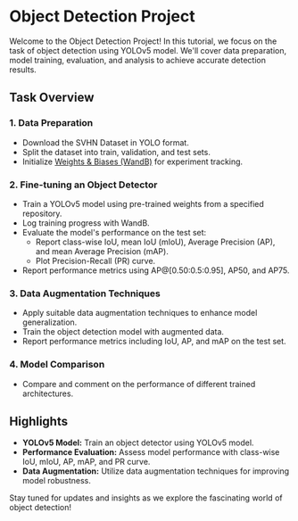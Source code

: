 # Object Detection Project

Welcome to the Object Detection Project! In this tutorial, we focus on the task of object detection using YOLOv5 model. We'll cover data preparation, model training, evaluation, and analysis to achieve accurate detection results.

## Task Overview

### 1. Data Preparation
   - Download the SVHN Dataset in YOLO format.
   - Split the dataset into train, validation, and test sets.
   - Initialize [Weights & Biases (WandB)](https://docs.wandb.ai/quickstart) for experiment tracking.

### 2. Fine-tuning an Object Detector
   - Train a YOLOv5 model using pre-trained weights from a specified repository.
   - Log training progress with WandB.
   - Evaluate the model's performance on the test set:
     - Report class-wise IoU, mean IoU (mIoU), Average Precision (AP), and mean Average Precision (mAP).
     - Plot Precision-Recall (PR) curve.
   - Report performance metrics using AP@[0.50:0.5:0.95], AP50, and AP75.

### 3. Data Augmentation Techniques
   - Apply suitable data augmentation techniques to enhance model generalization.
   - Train the object detection model with augmented data.
   - Report performance metrics including IoU, AP, and mAP on the test set.

### 4. Model Comparison
   - Compare and comment on the performance of different trained architectures.

## Highlights
- **YOLOv5 Model:** Train an object detector using YOLOv5 model.
- **Performance Evaluation:** Assess model performance with class-wise IoU, mIoU, AP, mAP, and PR curve.
- **Data Augmentation:** Utilize data augmentation techniques for improving model robustness.

Stay tuned for updates and insights as we explore the fascinating world of object detection!

